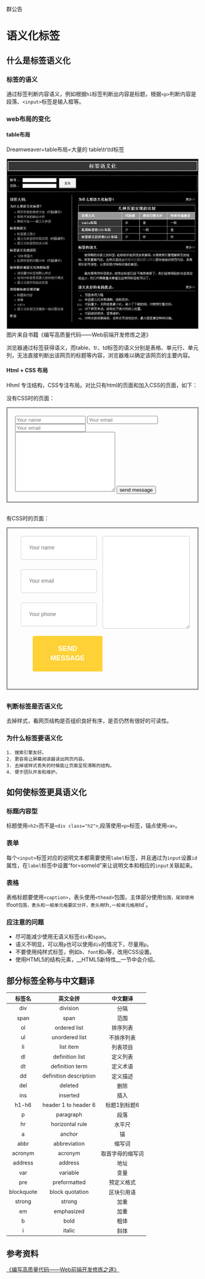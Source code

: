 
<style rel="type/css">
.wrap{
    border: solid #999;
    padding: 20px;
    margin-bottom:30px;
    overflow:hidden;
}
.input-group{
    width: 50%;
    box-sizing: border-box;
    padding-left: 15px;
    padding-right: 15px;
}

.withcss .input-group input, .withcss textarea,.withcss button {
    display: block;
    width: 100%;
    padding: 20px;
    font-size: 14px;
    line-height: 1.4285;
    color: #555;
    background-color: #fff;
    border: 1px solid #ccc;
    border-radius: 4px;
    outline: 0;
    margin-bottom: 25px;
    box-sizing: border-box;
}
.withcss textarea{
    width: 50%;
    padding-left: 15px;
    padding-right: 15px;
    box-sizing: border-box;
}
 .withcss .style-btn {
    color: #fff;
    background-color: #fed136;
    border-color: #fed136;
    text-transform: uppercase;
    font-weight: 700;
    border-radius: 3px;
    font-size: 18px;
    padding: 20px 40px;
    width:40%;
}
.fl{float:left;}
.fr{float:right}
</style>

群公告
# 语义化标签

## 什么是标签语义化

### 标签的语义

通过标签判断内容语义，例如根据`h1`标签判断出内容是标题，根据`<p>`判断内容是段落、`<input>`标签是输入框等。

### web布局的变化

#### table布局

Dreamweaver+table布局=大量的 table\tr\td标签

![](./images/semantic.jpg)
图片来自书籍《编写高质量代码——Web前端开发修炼之道》

浏览器通过标签获得语义，而table、tr、td标签的语义分别是表格、单元行、单元列，无法直接判断出该网页的标题等内容，浏览器难以确定该网页的主要内容。

#### Html + CSS 布局

Hhml 专注结构，CSS专注布局。对比只有html的页面和加入CSS的页面，如下：

没有CSS时的页面：

  <div class="login wrap">
    <form action="/getInfo" mathod="get">
        <div class="fr">
            <input type="text" name="yourname" placeholder="Your name">
            <input type="email" name="youremail" placeholder="Your email">
            <input type="tel" name="yourphone" placeholder="Your email">
        </div>
        <textarea name="article" placeholder="ddd" id="" cols="30" rows="10">
        </textarea>
        <button>send message</button>
    </form>
  </div>

有CSS时的页面：

<div class="login wrap withcss">
<div>
    <form action="/getInfo" class="withcss" mathod="get">
        <div class="input-group fl">
            <input type="text" name="yourname" placeholder="Your name">
            <input type="email" name="youremail" placeholder="Your email">
            <input type="tel" name="yourphone" placeholder="Your phone">
        </div>
        <textarea placeholder="Your email" class="fr" name="message"  cols="30" rows="10" >
        </textarea>
    </form>
</div>
    <button class="style-btn fr">send message</button>
</div>


### 判断标签是否语义化

去掉样式，看网页结构是否组织良好有序，是否仍然有很好的可读性。

### 为什么标签要语义化

    1. 搜索引擎友好。
    2. 更容易让屏幕阅读器读出网页内容。
    3. 去掉或样式丢失的时候能让页面呈现清晰的结构。
    4. 便于团队开发和维护。


## 如何使标签更具语义化

### 标题内容型

标题使用`<h2>`而不是`<div class="h2">`,段落使用`<p>`标签，锚点使用`<a>`。

### 表单
每个`<input>`标签对应的说明文本都需要使用`label`标签，并且通过为`input`设置`id`属性，在`label`标签中设置“for=someId”来让说明文本和相应的`input`关联起来。

### 表格
 表格标题要使用`<caption>`，表头使用`<thead>`包围，主体部分使用<tbody>`包围，尾部使用`tfoot`包围，表头和一般单元格要区分开，表头用`th`,一般单元格用`td`。

### 应注意的问题

* 尽可能减少使用无语义标签`div`和`span`。
* 语义不明显，可以用`p`也可以使用`div`的情况下，尽量用`p`。
* 不要使用纯样式标签，例如`b`、`font`和`u`等，改用CSS设置。
* 使用HTML5的结构元素，__HTML5新特性__一节中会介绍。

## 部分标签全称与中文翻译

| 标签名 | 英文全拼 | 中文翻译 |
|:-------:|:-------:|:-------:|
|div|division|分隔|
|span|span|范围|
|ol|ordered list | 排序列表 |
|ul|unordered list | 不排序列表 |
|li|list item|列表项目|
|dl|definition list| 定义列表|
|dt|definition term | 定义术语|
|dd|definition description|定义描述|
|del|deleted|删除|
|ins|inserted|插入|
|h1-h6|header 1 to header 6| 标题1到标题6|
|p|paragraph|段落|
|hr|horizontal rule | 水平尺|
|a|anchor|锚|
|abbr|abbreviation|缩写词|
|acronym|acronym|取首字母的缩写词|
|address|address|地址|
|var|variable|变量|
|pre|preformatted|预定义格式|
|blockquote|block quotation| 区块引用语|
|strong|strong|加重|
|em|emphasized|加重|
|b|bold|粗体|
|i|italic|斜体|

## 参考资料

[《编写高质量代码——Web前端开发修炼之道》](https://book.douban.com/subject/4881987/)